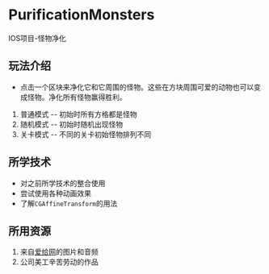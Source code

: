 # PurificationMonsters
IOS项目-怪物净化
## 玩法介绍
- 点击一个区块来净化它和它周围的怪物。这些在方块周围可爱的动物也可以变成怪物。净化所有怪物赢得胜利。
1. 普通模式 -- 初始时所有方格都是怪物
2. 随机模式 -- 初始时随机出现怪物
3. 关卡模式 -- 不同的关卡初始怪物排列不同
## 所学技术
- 对之前所学技术的整合使用
- 尝试使用各种动画效果
- 了解`CGAffineTransform`的用法

## 所用资源
1. 来自[爱给网](http://www.aigei.com/)的图片和音频
2. 公司美工辛苦劳动的作品
